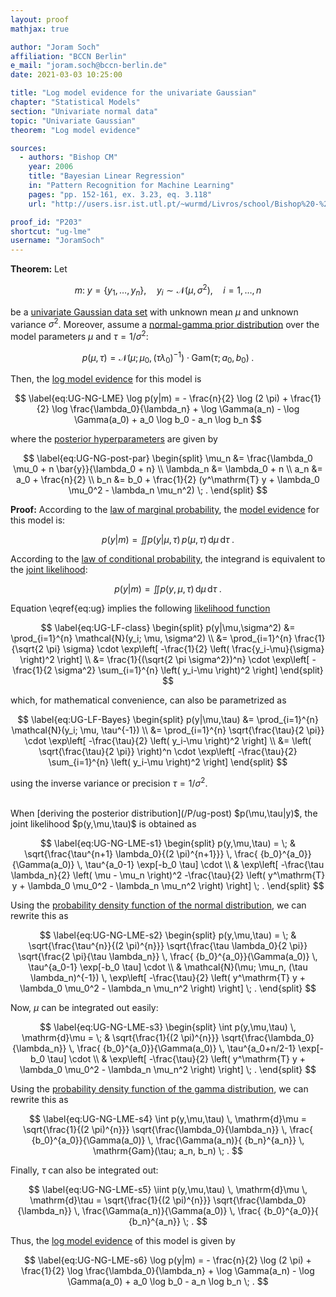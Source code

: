 ```yaml
---
layout: proof
mathjax: true

author: "Joram Soch"
affiliation: "BCCN Berlin"
e_mail: "joram.soch@bccn-berlin.de"
date: 2021-03-03 10:25:00

title: "Log model evidence for the univariate Gaussian"
chapter: "Statistical Models"
section: "Univariate normal data"
topic: "Univariate Gaussian"
theorem: "Log model evidence"

sources:
  - authors: "Bishop CM"
    year: 2006
    title: "Bayesian Linear Regression"
    in: "Pattern Recognition for Machine Learning"
    pages: "pp. 152-161, ex. 3.23, eq. 3.118"
    url: "http://users.isr.ist.utl.pt/~wurmd/Livros/school/Bishop%20-%20Pattern%20Recognition%20And%20Machine%20Learning%20-%20Springer%20%202006.pdf"

proof_id: "P203"
shortcut: "ug-lme"
username: "JoramSoch"
---
```



**Theorem:** Let

$$ \label{eq:ug}
m: \; y = \left\lbrace y_1, \ldots, y_n \right\rbrace, \quad y_i \sim \mathcal{N}(\mu, \sigma^2), \quad i = 1, \ldots, n
$$

be a [univariate Gaussian data set](/D/ug) with unknown mean $\mu$ and unknown variance $\sigma^2$. Moreover, assume a [normal-gamma prior distribution](/P/ug-prior) over the model parameters $\mu$ and $\tau = 1/\sigma^2$:

$$ \label{eq:UG-NG-prior}
p(\mu,\tau) = \mathcal{N}(\mu; \mu_0, (\tau \lambda_0)^{-1}) \cdot \mathrm{Gam}(\tau; a_0, b_0) \; .
$$

Then, the [log model evidence](/D/lme) for this model is

$$ \label{eq:UG-NG-LME}
\log p(y|m) = - \frac{n}{2} \log (2 \pi)  + \frac{1}{2} \log \frac{\lambda_0}{\lambda_n} + \log \Gamma(a_n) - \log \Gamma(a_0) + a_0 \log b_0 - a_n \log b_n
$$

where the [posterior hyperparameters](/D/post) are given by

$$ \label{eq:UG-NG-post-par}
\begin{split}
\mu_n &= \frac{\lambda_0 \mu_0 + n \bar{y}}{\lambda_0 + n} \\
\lambda_n &= \lambda_0 + n \\
a_n &= a_0 + \frac{n}{2} \\
b_n &= b_0 + \frac{1}{2} (y^\mathrm{T} y + \lambda_0 \mu_0^2 - \lambda_n \mu_n^2) \; .
\end{split}
$$


**Proof:** According to the [law of marginal probability](/D/prob-marg), the [model evidence](/D/ml) for this model is:

$$ \label{eq:UG-NG-ME-s1}
p(y|m) = \iint p(y|\mu,\tau) \, p(\mu,\tau) \, \mathrm{d}\mu \, \mathrm{d}\tau \; .
$$

According to the [law of conditional probability](/D/prob-cond), the integrand is equivalent to the [joint likelihood](/D/jl):

$$ \label{eq:UG-NG-ME-s2}
p(y|m) = \iint p(y,\mu,\tau) \, \mathrm{d}\mu \, \mathrm{d}\tau \; .
$$

Equation \eqref{eq:ug} implies the following [likelihood function](/D/lf)

$$ \label{eq:UG-LF-class}
\begin{split}
p(y|\mu,\sigma^2) &= \prod_{i=1}^{n} \mathcal{N}(y_i; \mu, \sigma^2) \\
&= \prod_{i=1}^{n} \frac{1}{\sqrt{2 \pi} \sigma} \cdot \exp\left[ -\frac{1}{2} \left( \frac{y_i-\mu}{\sigma} \right)^2 \right] \\
&= \frac{1}{(\sqrt{2 \pi \sigma^2})^n} \cdot \exp\left[ -\frac{1}{2 \sigma^2} \sum_{i=1}^{n} \left( y_i-\mu \right)^2 \right]
\end{split}
$$

which, for mathematical convenience, can also be parametrized as

$$ \label{eq:UG-LF-Bayes}
\begin{split}
p(y|\mu,\tau) &= \prod_{i=1}^{n} \mathcal{N}(y_i; \mu, \tau^{-1}) \\
&= \prod_{i=1}^{n} \sqrt{\frac{\tau}{2 \pi}} \cdot \exp\left[ -\frac{\tau}{2} \left( y_i-\mu \right)^2 \right] \\
&= \left( \sqrt{\frac{\tau}{2 \pi}} \right)^n \cdot \exp\left[ -\frac{\tau}{2} \sum_{i=1}^{n} \left( y_i-\mu \right)^2 \right]
\end{split}
$$

using the inverse variance or precision $\tau = 1/\sigma^2$.

<br>
When [deriving the posterior distribution](/P/ug-post) $p(\mu,\tau|y)$, the joint likelihood $p(y,\mu,\tau)$ is obtained as

$$ \label{eq:UG-NG-LME-s1}
\begin{split}
p(y,\mu,\tau) = \; & \sqrt{\frac{\tau^{n+1} \lambda_0}{(2 \pi)^{n+1}}} \, \frac{ {b_0}^{a_0}}{\Gamma(a_0)} \, \tau^{a_0-1} \exp[-b_0 \tau] \cdot \\
& \exp\left[ -\frac{\tau \lambda_n}{2} \left( \mu - \mu_n \right)^2 -\frac{\tau}{2} \left( y^\mathrm{T} y + \lambda_0 \mu_0^2 - \lambda_n \mu_n^2 \right) \right] \; .
\end{split}
$$

Using the [probability density function of the normal distribution](/P/norm-pdf), we can rewrite this as

$$ \label{eq:UG-NG-LME-s2}
\begin{split}
p(y,\mu,\tau) = \; & \sqrt{\frac{\tau^{n}}{(2 \pi)^{n}}} \sqrt{\frac{\tau \lambda_0}{2 \pi}} \sqrt{\frac{2 \pi}{\tau \lambda_n}} \, \frac{ {b_0}^{a_0}}{\Gamma(a_0)} \, \tau^{a_0-1} \exp[-b_0 \tau] \cdot \\
& \mathcal{N}(\mu; \mu_n, (\tau \lambda_n)^{-1}) \, \exp\left[ -\frac{\tau}{2} \left( y^\mathrm{T} y + \lambda_0 \mu_0^2 - \lambda_n \mu_n^2 \right) \right] \; .
\end{split}
$$

Now, $\mu$ can be integrated out easily:

$$ \label{eq:UG-NG-LME-s3}
\begin{split}
\int p(y,\mu,\tau) \, \mathrm{d}\mu = \; & \sqrt{\frac{1}{(2 \pi)^{n}}} \sqrt{\frac{\lambda_0}{\lambda_n}} \, \frac{ {b_0}^{a_0}}{\Gamma(a_0)} \, \tau^{a_0+n/2-1} \exp[-b_0 \tau] \cdot \\
& \exp\left[ -\frac{\tau}{2} \left( y^\mathrm{T} y + \lambda_0 \mu_0^2 - \lambda_n \mu_n^2 \right) \right] \; .
\end{split}
$$

Using the [probability density function of the gamma distribution](/P/gam-pdf), we can rewrite this as

$$ \label{eq:UG-NG-LME-s4}
\int p(y,\mu,\tau) \, \mathrm{d}\mu = \sqrt{\frac{1}{(2 \pi)^{n}}} \sqrt{\frac{\lambda_0}{\lambda_n}} \, \frac{ {b_0}^{a_0}}{\Gamma(a_0)} \, \frac{\Gamma(a_n)}{ {b_n}^{a_n}} \, \mathrm{Gam}(\tau; a_n, b_n) \; .
$$

Finally, $\tau$ can also be integrated out:

$$ \label{eq:UG-NG-LME-s5}
\iint p(y,\mu,\tau) \, \mathrm{d}\mu \, \mathrm{d}\tau = \sqrt{\frac{1}{(2 \pi)^{n}}} \sqrt{\frac{\lambda_0}{\lambda_n}} \, \frac{\Gamma(a_n)}{\Gamma(a_0)} \, \frac{ {b_0}^{a_0}}{ {b_n}^{a_n}} \; .
$$

Thus, the [log model evidence](/D/lme) of this model is given by

$$ \label{eq:UG-NG-LME-s6}
\log p(y|m) = - \frac{n}{2} \log (2 \pi)  + \frac{1}{2} \log \frac{\lambda_0}{\lambda_n} + \log \Gamma(a_n) - \log \Gamma(a_0) + a_0 \log b_0 - a_n \log b_n \; .
$$